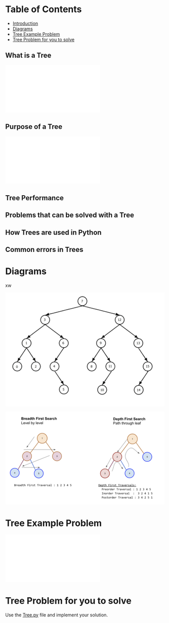 # Table of Contents
- [Introduction](#Introduction)
- [Diagrams](#Diagrams)
- [Tree Example Problem](#Tree-Example-Problem)
- [Tree Problem for you to solve](#Tree-Problem-for-you-to-solve)

## What is a Tree
 ![Code example of a Tree](Tree.py)

## Purpose of a Tree


![Code example](TreeIntroduction.py)

## Tree Performance


## Problems that can be solved with a Tree


## How Trees are used in Python


## Common errors in Trees


# Diagrams
xw

![Tree Example](Tree.jpg)

![Breadth First Search and Depth First Search(https://i.imgur.com/bfitrJw.png)](tree2.png)

# Tree Example Problem

![Code Solution](TreeExample.py)


# Tree Problem for you to solve
Use the [Tree.py](Tree.py) file and implement your solution.